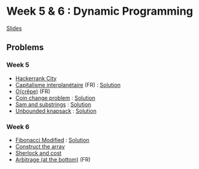 # Week 5 & 6 : Dynamic Programming
[Slides](dynamic_programming_slides.pdf)

## Problems
### Week 5
 - [Hackerrank City](https://www.hackerrank.com/challenges/hr-city/problem)
 - [Capitalisme interplanétaire](https://prologin.org/train/2020/qualification/capitalisme_interplanetaire) (FR) : [Solution](planetes.py)
 - [O(crêpe)](https://prologin.org/train/2018/semifinal/ocrepe) (FR)
 - [Coin change problem](https://www.hackerrank.com/challenges/coin-change/problem) : [Solution](coin_change.py)
 - [Sam and substrings](https://www.hackerrank.com/challenges/sam-and-substrings/problem) : [Solution](Sam_and_substrings.py)
 - [Unbounded knapsack](https://www.hackerrank.com/challenges/unbounded-knapsack/problem) : [Solution](knapsack.py)

### Week 6
 - [Fibonacci Modified](https://www.hackerrank.com/challenges/fibonacci-modified/problem) : [Solution](fibo_mod.py)
 - [Construct the array](https://www.hackerrank.com/challenges/construct-the-array/problem)
 - [Sherlock and cost](https://www.hackerrank.com/challenges/sherlock-and-cost/problem)
 - [Arbitrage (at the bottom)](https://www.isograd.com/FR/solutionconcours.php?contest_id=42&que_str_id=&reg_typ_id=2) (FR)
